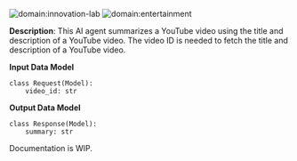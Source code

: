 ![domain:innovation-lab](https://img.shields.io/badge/innovation--lab-3D8BD3)
![domain:entertainment](https://img.shields.io/badge/entertainment-3D8BD3)

**Description**: This AI agent summarizes a YouTube video using the title and description of a YouTube video. The video ID is needed to fetch the title and description of a YouTube video.

**Input Data Model**
```
class Request(Model):
    video_id: str
```

**Output Data Model**
```
class Response(Model):
    summary: str
```

Documentation is WIP. 
